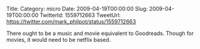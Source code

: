 Title: 
Category: micro
Date: 2009-04-19T00:00:00
Slug: 2009-04-19T00:00:00
TwitterId: 1559712663
TweetUrl: https://twitter.com/mark_philpot/status/1559712663

There ought to be a music and movie equivalent to Goodreads.  Though for movies, it would need to be netflix based.